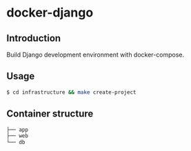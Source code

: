 # docker-django

## Introduction

Build Django development environment with docker-compose.

## Usage

```sh
$ cd infrastructure && make create-project
```

## Container structure

```bash
├── app
├── web
└── db
```
